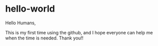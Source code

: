 # hello-world

Hello Humans,

This is my first time using the github, and I hope everyone can help me when the time is needed. Thank you!!
